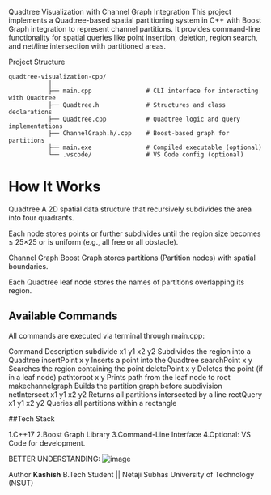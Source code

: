 Quadtree Visualization with Channel Graph Integration
This project implements a Quadtree-based spatial partitioning system in C++ with Boost Graph integration to represent channel partitions. It provides command-line functionality for spatial queries like point insertion, deletion, region search, and net/line intersection with partitioned areas.

 Project Structure
```
quadtree-visualization-cpp/
           │
           ├── main.cpp               # CLI interface for interacting with Quadtree
           ├── Quadtree.h             # Structures and class declarations
           ├── Quadtree.cpp           # Quadtree logic and query implementations
           ├── ChannelGraph.h/.cpp    # Boost-based graph for partitions
           ├── main.exe               # Compiled executable (optional)
           └── .vscode/               # VS Code config (optional)
```
# How It Works
 Quadtree
A 2D spatial data structure that recursively subdivides the area into four quadrants.

Each node stores points or further subdivides until the region size becomes ≤ 25×25 or is uniform (e.g., all free or all obstacle).

 Channel Graph
Boost Graph stores partitions (Partition nodes) with spatial boundaries.

Each Quadtree leaf node stores the names of partitions overlapping its region.


 ## Available Commands
All commands are executed via terminal through main.cpp:

Command	Description
subdivide x1 y1 x2 y2	Subdivides the region into a Quadtree
insertPoint x y	Inserts a point into the Quadtree
searchPoint x y	Searches the region containing the point
deletePoint x y	Deletes the point (if in a leaf node)
pathtoroot x y	Prints path from the leaf node to root
makechannelgraph	Builds the partition graph before subdivision
netIntersect x1 y1 x2 y2	Returns all partitions intersected by a line
rectQuery x1 y1 x2 y2	Queries all partitions within a rectangle

##Tech Stack

1.C++17
2.Boost Graph Library
3.Command-Line Interface
4.Optional: VS Code for development.

BETTER UNDERSTANDING:
![image](https://github.com/user-attachments/assets/a5fcd8b3-dc1c-4e25-ac3a-753bc96c267c)

Author
**Kashish**
B.Tech Student || Netaji Subhas University of Technology (NSUT)

